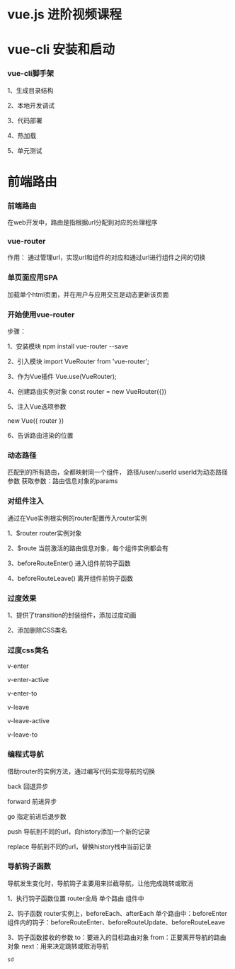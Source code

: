 # vue.js 进阶视频课程


# vue-cli 安装和启动


### vue-cli脚手架

1、生成目录结构

2、本地开发调试

3、代码部署

4、热加载

5、单元测试




# 前端路由

### 前端路由
在web开发中，路由是指根据url分配到对应的处理程序


### vue-router
作用：
通过管理url，实现url和组件的对应和通过url进行组件之间的切换



### 单页面应用SPA
加载单个html页面，并在用户与应用交互是动态更新该页面




### 开始使用vue-router

步骤：

1、安装模块
npm install vue-router --save

2、引入模块
 import VueRouter from 'vue-router';

3、作为Vue插件
Vue.use(VueRouter);

4、创建路由实例对象
const router = new VueRouter({})

5、注入Vue选项参数

new Vue({
    router
})

6、告诉路由渲染的位置
<router-view></router-view>



### 动态路径

匹配到的所有路由，全都映射同一个组件，
路径/user/:userId userId为动态路径参数
获取参数：路由信息对象的params




### 对组件注入

通过在Vue实例根实例的router配置传入router实例

1、$router router实例对象
 
2、$route 当前激活的路由信息对象，每个组件实例都会有

3、beforeRouteEnter() 进入组件前钩子函数

4、beforeRouteLeave() 离开组件前钩子函数



### 过度效果

1、提供了transition的封装组件，添加过度动画

2、添加删除CSS类名


### 过度css类名

v-enter

v-enter-active

v-enter-to

v-leave

v-leave-active

v-leave-to



### 编程式导航

借助router的实例方法，通过编写代码实现导航的切换

back 回退异步

forward 前进异步

go 指定前进后退步数

push 导航到不同的url，向history添加一个新的记录

replace 导航到不同的url，替换history栈中当前记录



### 导航钩子函数

导航发生变化时，导航钩子主要用来拦截导航，让他完成跳转或取消


1、执行钩子函数位置
     router全局
     单个路由
     组件中

2、钩子函数
     router实例上，beforeEach、afterEach
     单个路由中：beforeEnter
     组件内的钩子：beforeRouteEnter、beforeRouteUpdate、beforeRouteLeave

3、钩子函数接收的参数
    to：要进入的目标路由对象
    from：正要离开导航的路由对象
    next：用来决定跳转或取消导航

    sd